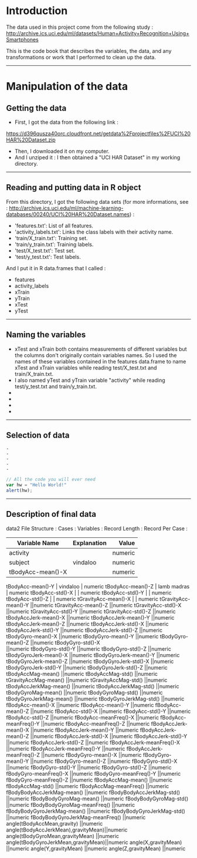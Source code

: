 # Introduction

The data used in this project come from the following study :
http://archive.ics.uci.edu/ml/datasets/Human+Activity+Recognition+Using+Smartphones

This is the code book that describes the variables, the data, and any transformations or work that I performed to clean up the data.

-----------------------------------------------------------

# Manipulation of the data

## Getting the data

* First, I got the data from the following link :

https://d396qusza40orc.cloudfront.net/getdata%2Fprojectfiles%2FUCI%20HAR%20Dataset.zip

* Then, I downloaded it on my computer.
* And I unziped it : I then obtained a "UCI HAR Dataset" in my working directory.

-----------------------------------------------------------

## Reading and putting data in R object

From this directory, I got the following data sets (for more informations, see : http://archive.ics.uci.edu/ml/machine-learning-databases/00240/UCI%20HAR%20Dataset.names) :
* 'features.txt': List of all features.
* 'activity_labels.txt': Links the class labels with their activity name.
* 'train/X_train.txt': Training set.
* 'train/y_train.txt': Training labels.
* 'test/X_test.txt': Test set.
* 'test/y_test.txt': Test labels.

And I put it in R data.frames that I called :
* features 
* activity_labels 
* xTrain
* yTrain
* xTest
* yTest 

-----------------------------------------------------------

## Naming the **variables**

* xTest and xTrain both contains measurements of different variables but the columns don't originally contain variables names. So I used the names of these variables contained in the
features data.frame to name xTest and xTrain variables while reading test/X_test.txt and train/X_train.txt.
* I also named yTest and yTrain variable "activity" while reading test/y_test.txt and train/y_train.txt.
*
*
*
*

-----------------------------------------------------------

## Selection of data
    -
    -
    -
    -
    -

```javascript
// All the code you will ever need
var hw = "Hello World!"
alert(hw);
```
-----------------------------------------------------------

## Description of final data

data2
File Structure :
Cases :
Variables :
Record Length :
Record Per Case : 

Variable Name                       | Explanation      | Value 
--------------------------------    | ---------------- | ----------:
activity                   |                  | numeric
subject                   | vindaloo         | numeric
tBodyAcc-mean()-X                   |                  | numeric
tBodyAcc-mean()-Y
                   | vindaloo         | numeric
tBodyAcc-mean()-Z                   | lamb madras      | numeric
tBodyAcc-std()-X                    |                  | numeric
tBodyAcc-std()-Y                    |                  | numeric
tBodyAcc-std()-Z                    |                  | numeric
tGravityAcc-mean()-X                |                  | numeric
tGravityAcc-mean()-Y                ||numeric
tGravityAcc-mean()-Z                ||numeric
tGravityAcc-std()-X
                 ||numeric
tGravityAcc-std()-Y
                 ||numeric
tGravityAcc-std()-Z                 ||numeric
tBodyAccJerk-mean()-X               ||numeric
tBodyAccJerk-mean()-Y               ||numeric
tBodyAccJerk-mean()-Z               ||numeric
tBodyAccJerk-std()-X
                ||numeric
tBodyAccJerk-std()-Y                ||numeric
tBodyAccJerk-std()-Z                ||numeric
tBodyGyro-mean()-X                  ||numeric
tBodyGyro-mean()-Y                  ||numeric
tBodyGyro-mean()-Z                  ||numeric
tBodyGyro-std()-X    
               ||numeric
tBodyGyro-std()-Y                   ||numeric
tBodyGyro-std()-Z
                   ||numeric
tBodyGyroJerk-mean()-X              ||numeric
tBodyGyroJerk-mean()-Y              ||numeric
tBodyGyroJerk-mean()-Z              ||numeric
tBodyGyroJerk-std()-X
               ||numeric
tBodyGyroJerk-std()-Y               ||numeric
tBodyGyroJerk-std()-Z
               ||numeric
tBodyAccMag-mean()                  ||numeric
tBodyAccMag-std()
                   ||numeric
tGravityAccMag-mean()
               ||numeric
tGravityAccMag-std()
                ||numeric
tBodyAccJerkMag-mean()
              ||numeric
tBodyAccJerkMag-std()
               ||numeric
tBodyGyroMag-mean()
                 ||numeric
tBodyGyroMag-std()
                  ||numeric
tBodyGyroJerkMag-mean()             ||numeric
tBodyGyroJerkMag-std()
              ||numeric
fBodyAcc-mean()-X                   ||numeric
fBodyAcc-mean()-Y                   ||numeric
fBodyAcc-mean()-Z                   ||numeric
fBodyAcc-std()-X
                    ||numeric
fBodyAcc-std()-Y                    ||numeric
fBodyAcc-std()-Z
                    ||numeric
fBodyAcc-meanFreq()-X               ||numeric
fBodyAcc-meanFreq()-Y               ||numeric
fBodyAcc-meanFreq()-Z
               ||numeric
fBodyAccJerk-mean()-X
               ||numeric
fBodyAccJerk-mean()-Y               ||numeric
fBodyAccJerk-mean()-Z               ||numeric
fBodyAccJerk-std()-X
                ||numeric
fBodyAccJerk-std()-Y                ||numeric
fBodyAccJerk-std()-Z                ||numeric
fBodyAccJerk-meanFreq()-X           ||numeric
fBodyAccJerk-meanFreq()-Y           ||numeric
fBodyAccJerk-meanFreq()-Z           ||numeric
fBodyGyro-mean()-X                  ||numeric
fBodyGyro-mean()-Y                  ||numeric
fBodyGyro-mean()-Z                  ||numeric
fBodyGyro-std()-X                   ||numeric
fBodyGyro-std()-Y                   ||numeric
fBodyGyro-std()-Z                   ||numeric
fBodyGyro-meanFreq()-X              ||numeric
fBodyGyro-meanFreq()-Y              ||numeric
fBodyGyro-meanFreq()-Z              ||numeric
fBodyAccMag-mean()                  ||numeric
fBodyAccMag-std()
                   ||numeric
fBodyAccMag-meanFreq()              ||numeric
fBodyBodyAccJerkMag-mean()
          ||numeric
fBodyBodyAccJerkMag-std() 
          ||numeric
fBodyBodyGyroMag-mean()
             ||numeric
fBodyBodyGyroMag-std()
              ||numeric
fBodyBodyGyroMag-meanFreq()         ||numeric
fBodyBodyGyroJerkMag-mean()         ||numeric
fBodyBodyGyroJerkMag-std()
          ||numeric
fBodyBodyGyroJerkMag-meanFreq()     ||numeric
angle(tBodyAccMean,gravity)         ||numeric
angle(tBodyAccJerkMean),gravityMean)||numeric
angle(tBodyGyroMean,gravityMean)
    ||numeric
angle(tBodyGyroJerkMean,gravityMean)||numeric
angle(X,gravityMean)                ||numeric
angle(Y,gravityMean)                ||numeric
angle(Z,gravityMean)
                ||numeric